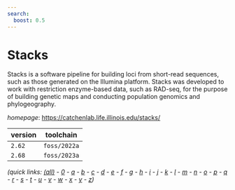 ```yaml
---
search:
  boost: 0.5
---
```

# Stacks

Stacks is a software pipeline for building loci from short-read sequences, such as those generated on  the Illumina platform. Stacks was developed to work with restriction enzyme-based data, such as RAD-seq,  for the purpose of building genetic maps and conducting population genomics and phylogeography.

*homepage*: <https://catchenlab.life.illinois.edu/stacks/>

version | toolchain
--------|----------
``2.62`` | ``foss/2022a``
``2.68`` | ``foss/2023a``


*(quick links: [(all)](../index.md) - [0](../0/index.md) - [a](../a/index.md) - [b](../b/index.md) - [c](../c/index.md) - [d](../d/index.md) - [e](../e/index.md) - [f](../f/index.md) - [g](../g/index.md) - [h](../h/index.md) - [i](../i/index.md) - [j](../j/index.md) - [k](../k/index.md) - [l](../l/index.md) - [m](../m/index.md) - [n](../n/index.md) - [o](../o/index.md) - [p](../p/index.md) - [q](../q/index.md) - [r](../r/index.md) - [s](../s/index.md) - [t](../t/index.md) - [u](../u/index.md) - [v](../v/index.md) - [w](../w/index.md) - [x](../x/index.md) - [y](../y/index.md) - [z](../z/index.md))*

